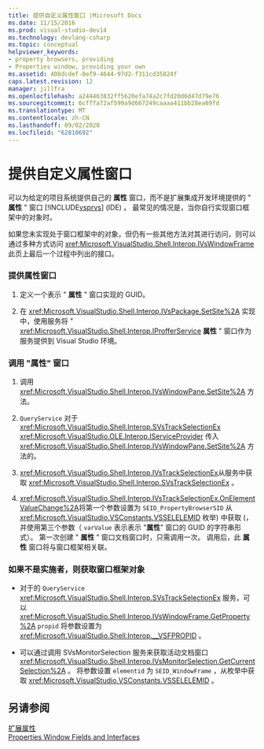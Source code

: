 ```yaml
---
title: 提供自定义属性窗口 |Microsoft Docs
ms.date: 11/15/2016
ms.prod: visual-studio-dev14
ms.technology: devlang-csharp
ms.topic: conceptual
helpviewer_keywords:
- property browsers, providing
- Properties window, providing your own
ms.assetid: 408dcdef-8ef9-4644-97d2-f311cd35824f
caps.latest.revision: 12
manager: jillfra
ms.openlocfilehash: a244463832ff5620efa74a2c7fd20d6d47d79e76
ms.sourcegitcommit: 6cfffa72af599a9d667249caaaa411bb28ea69fd
ms.translationtype: MT
ms.contentlocale: zh-CN
ms.lasthandoff: 09/02/2020
ms.locfileid: "62810692"
---
```

# <a name="providing-a-custom-properties-window"></a>提供自定义属性窗口
可以为给定的项目系统提供自己的 **属性** 窗口，而不是扩展集成开发环境提供的 " **属性** " 窗口 [!INCLUDE[vsprvs](../includes/vsprvs-md.md)] (IDE) 。 最常见的情况是，当你自行实现窗口框架中的对象时。  
  
 如果您未实现处于窗口框架中的对象，但仍有一些其他方法对其进行访问，则可以通过多种方式访问 <xref:Microsoft.VisualStudio.Shell.Interop.IVsWindowFrame> 此页上最后一个过程中列出的接口。  
  
### <a name="to-provide-your-properties-window"></a>提供属性窗口  
  
1. 定义一个表示 " **属性** " 窗口实现的 GUID。  
  
2. 在 <xref:Microsoft.VisualStudio.Shell.Interop.IVsPackage.SetSite%2A> 实现中，使用服务将 " <xref:Microsoft.VisualStudio.Shell.Interop.IProfferService> **属性** " 窗口作为服务提供到 Visual Studio 环境。  
  
### <a name="to-call-your-properties-window"></a>调用 "属性" 窗口  
  
1. 调用 <xref:Microsoft.VisualStudio.Shell.Interop.IVsWindowPane.SetSite%2A> 方法。  
  
2. `QueryService` 对于 <xref:Microsoft.VisualStudio.Shell.Interop.SVsTrackSelectionEx> <xref:Microsoft.VisualStudio.OLE.Interop.IServiceProvider> 传入 <xref:Microsoft.VisualStudio.Shell.Interop.IVsWindowPane.SetSite%2A> 方法的。  
  
3. <xref:Microsoft.VisualStudio.Shell.Interop.IVsTrackSelectionEx>从服务中获取 <xref:Microsoft.VisualStudio.Shell.Interop.SVsTrackSelectionEx> 。  
  
4. <xref:Microsoft.VisualStudio.Shell.Interop.IVsTrackSelectionEx.OnElementValueChange%2A>将第一个参数设置为 `SEID_PropertyBrowserSID` 从 <xref:Microsoft.VisualStudio.VSConstants.VSSELELEMID> 枚举) 中获取 (，并使用第三个参数（ `varValue` 表示表示 "**属性**" 窗口的 GUID 的字符串形式）。 第一次创建 " **属性** " 窗口文档窗口时，只需调用一次。 调用后，此 **属性** 窗口将与窗口框架相关联。  
  
### <a name="to-obtain-the-window-frame-object-when-you-are-not-the-implementer"></a>如果不是实施者，则获取窗口框架对象  
  
- 对于的 `QueryService` <xref:Microsoft.VisualStudio.Shell.Interop.SVsTrackSelectionEx> 服务，可以 <xref:Microsoft.VisualStudio.Shell.Interop.IVsWindowFrame.GetProperty%2A> `propid` 将参数设置为 <xref:Microsoft.VisualStudio.Shell.Interop.__VSFPROPID> 。  
  
- 可以通过调用 SVsMonitorSelection 服务来获取活动文档窗口 <xref:Microsoft.VisualStudio.Shell.Interop.IVsMonitorSelection.GetCurrentSelection%2A> 。 将参数设置 `elementid` 为 `SEID_WindowFrame` ，从枚举中获取 <xref:Microsoft.VisualStudio.VSConstants.VSSELELEMID> 。  
  
## <a name="see-also"></a>另请参阅  
 [扩展属性](../extensibility/internals/extending-properties.md)   
 [Properties Window Fields and Interfaces](../extensibility/internals/properties-window-fields-and-interfaces.md)